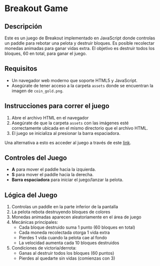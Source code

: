 # Breakout Game

## Descripción

Este es un juego de Breakout implementado en JavaScript donde controlas un paddle para rebotar una pelota y destruir bloques. Es posible recolectar monedas animadas para ganar vidas extra. El objetivo es destruir todos los bloques, 60 en total, para ganar el juego.

## Requisitos

- Un navegador web moderno que soporte HTML5 y JavaScript.
- Asegúrate de tener acceso a la carpeta `assets` donde se encuentran la imagen de `coin_gold.png`.

## Instrucciones para correr el juego

1. Abre el archivo HTML en el navegador
2. Asegúrate de que la carpeta `assets` con las imágenes esté correctamente ubicada en el mismo directorio que el archivo HTML.
3. El juego se inicializa al presionar la barra espaciadora.

Una alternativa a esto es acceder al juego a través de este [link](https://a01752391.github.io/tareasTC2005B/Videojuegos/Breakout/breakout.html).

## Controles del Juego

- **A** para mover el paddle hacia la izquierda.
- **S** para mover el paddle hacia la derecha.
- **Barra espaciadora** para iniciar el juego/lanzar la pelota.

## Lógica del Juego

1. Controlas un paddle en la parte inferior de la pantalla
2. La pelota rebota destruyendo bloques de colores
3. Monedas animadas aparecen aleatoriamente en el área de juego
4. Mecánicas principales:
   - Cada bloque destruido suma 1 punto (60 bloques en total)
   - Cada moneda recolectada otorga 1 vida extra
   - Pierdes 1 vida cuando la pelota cae al fondo
   - La velocidad aumenta cada 10 bloques destruidos
5. Condiciones de victoria/derrota:
   - Ganas al destruir todos los bloques (60 puntos)
   - Pierdes al quedarte sin vidas (comienzas con 3)
